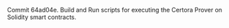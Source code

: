 Commit 64ad04e.                    Build and Run scripts for executing the Certora Prover on Solidity smart contracts.